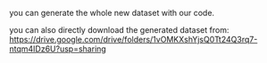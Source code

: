 you can generate the whole new dataset with our code.

you can also directly download the generated dataset from: https://drive.google.com/drive/folders/1vOMKXshYjsQ0Tt24Q3rq7-ntqm4IDz6U?usp=sharing
